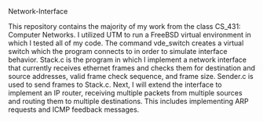 Network-Interface

This repository contains the majority of my work from the class CS_431: Computer Networks. I utilized UTM to run a FreeBSD virtual environment in which I tested all of my code. The command vde_switch creates a virtual switch which the program connects to in order to simulate interface behavior.  Stack.c is the program in which I implement a network interface that currently receives ethernet frames and checks them for destination and source addresses, valid frame check sequence, and frame size.  Sender.c is used to send frames to Stack.c.  Next, I will extend the interface to implement an IP router, receiving multiple packets from multiple sources and routing them to multiple destinations. This includes implementing ARP requests and ICMP feedback messages.

